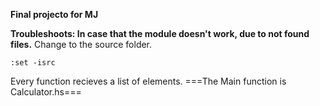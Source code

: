 **Final projecto for MJ**

**Troubleshoots: In case that the module doesn't work, due to not found files.**
Change to the source folder.
```
:set -isrc

```
Every function recieves a list of elements.
===The Main function is Calculator.hs===
